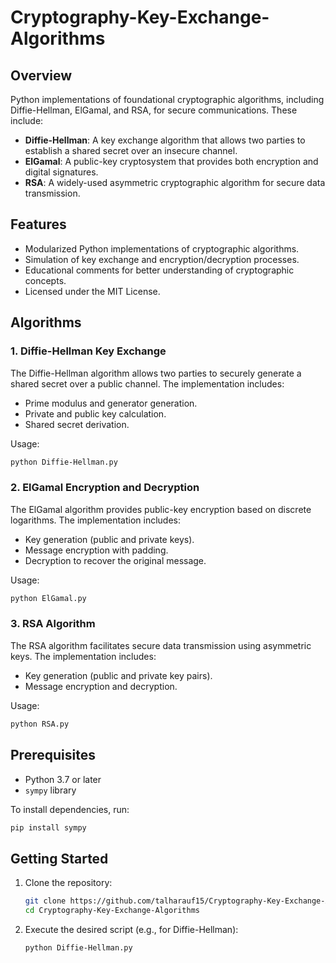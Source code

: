 # Cryptography-Key-Exchange-Algorithms

## Overview
Python implementations of foundational cryptographic algorithms, including Diffie-Hellman, ElGamal, and RSA, for secure communications. These include:

- **Diffie-Hellman**: A key exchange algorithm that allows two parties to establish a shared secret over an insecure channel.
- **ElGamal**: A public-key cryptosystem that provides both encryption and digital signatures.
- **RSA**: A widely-used asymmetric cryptographic algorithm for secure data transmission.

## Features
- Modularized Python implementations of cryptographic algorithms.
- Simulation of key exchange and encryption/decryption processes.
- Educational comments for better understanding of cryptographic concepts.
- Licensed under the MIT License.

## Algorithms

### 1. Diffie-Hellman Key Exchange
The Diffie-Hellman algorithm allows two parties to securely generate a shared secret over a public channel. The implementation includes:
- Prime modulus and generator generation.
- Private and public key calculation.
- Shared secret derivation.

Usage:
```bash
python Diffie-Hellman.py
```

### 2. ElGamal Encryption and Decryption
The ElGamal algorithm provides public-key encryption based on discrete logarithms. The implementation includes:
- Key generation (public and private keys).
- Message encryption with padding.
- Decryption to recover the original message.

Usage:
```bash
python ElGamal.py
```

### 3. RSA Algorithm
The RSA algorithm facilitates secure data transmission using asymmetric keys. The implementation includes:
- Key generation (public and private key pairs).
- Message encryption and decryption.

Usage:
```bash
python RSA.py
```

## Prerequisites
- Python 3.7 or later
- `sympy` library

To install dependencies, run:
```bash
pip install sympy
```

## Getting Started
1. Clone the repository:
   ```bash
   git clone https://github.com/talharauf15/Cryptography-Key-Exchange-Algorithms.git
   cd Cryptography-Key-Exchange-Algorithms
   ```

2. Execute the desired script (e.g., for Diffie-Hellman):
   ```bash
   python Diffie-Hellman.py
   ```

